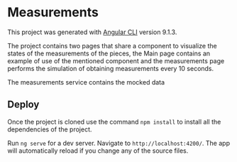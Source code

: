 # Measurements

This project was generated with [Angular CLI](https://github.com/angular/angular-cli) version 9.1.3.

The project contains two pages that share a component to visualize the states of the measurements of the pieces, the Main page contains an example of use of the mentioned component and the measurements page performs the simulation of obtaining measurements every 10 seconds.

The measurements service contains the mocked data

## Deploy

Once the project is cloned use the command `npm install` to install all the dependencies of the project.

Run `ng serve` for a dev server. Navigate to `http://localhost:4200/`. The app will automatically reload if you change any of the source files.
